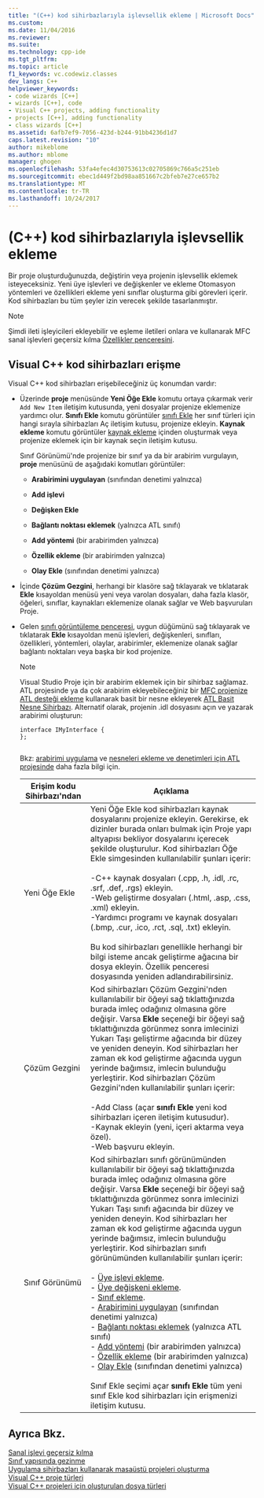 ```yaml
---
title: "(C++) kod sihirbazlarıyla işlevsellik ekleme | Microsoft Docs"
ms.custom: 
ms.date: 11/04/2016
ms.reviewer: 
ms.suite: 
ms.technology: cpp-ide
ms.tgt_pltfrm: 
ms.topic: article
f1_keywords: vc.codewiz.classes
dev_langs: C++
helpviewer_keywords:
- code wizards [C++]
- wizards [C++], code
- Visual C++ projects, adding functionality
- projects [C++], adding functionality
- class wizards [C++]
ms.assetid: 6afb7ef9-7056-423d-b244-91bb4236d1d7
caps.latest.revision: "10"
author: mikeblome
ms.author: mblome
manager: ghogen
ms.openlocfilehash: 53fa4efec4d30753613c02705869c766a5c251eb
ms.sourcegitcommit: ebec1d449f2bd98aa851667c2bfeb7e27ce657b2
ms.translationtype: MT
ms.contentlocale: tr-TR
ms.lasthandoff: 10/24/2017
---
```

# <a name="adding-functionality-with-code-wizards-c"></a>(C++) kod sihirbazlarıyla işlevsellik ekleme
Bir proje oluşturduğunuzda, değiştirin veya projenin işlevsellik eklemek isteyeceksiniz. Yeni üye işlevleri ve değişkenler ve ekleme Otomasyon yöntemleri ve özellikleri ekleme yeni sınıflar oluşturma gibi görevleri içerir. Kod sihirbazları bu tüm şeyler izin verecek şekilde tasarlanmıştır.  
  
> [!NOTE]
>  Şimdi ileti işleyicileri ekleyebilir ve eşleme iletileri onlara ve kullanarak MFC sanal işlevleri geçersiz kılma [Özellikler penceresini](/visualstudio/ide/reference/properties-window).  
  
## <a name="accessing-visual-c-code-wizards"></a>Visual C++ kod sihirbazları erişme  
 Visual C++ kod sihirbazları erişebileceğiniz üç konumdan vardır:  
  
-   Üzerinde **proje** menüsünde **Yeni Öğe Ekle** komutu ortaya çıkarmak verir `Add New Item` iletişim kutusunda, yeni dosyalar projenize eklemenize yardımcı olur. **Sınıfı Ekle** komutu görüntüler [sınıfı Ekle](../ide/add-class-dialog-box.md) her sınıf türleri için hangi sırayla sihirbazları Aç iletişim kutusu, projenize ekleyin. **Kaynak ekleme** komutu görüntüler [kaynak ekleme](../windows/add-resource-dialog-box.md) içinden oluşturmak veya projenize eklemek için bir kaynak seçin iletişim kutusu.  
  
     Sınıf Görünümü'nde projenize bir sınıf ya da bir arabirim vurgulayın, **proje** menüsünü de aşağıdaki komutları görüntüler:  
  
    -   **Arabirimini uygulayan** (sınıfından denetimi yalnızca)  
  
    -   **Add işlevi**  
  
    -   **Değişken Ekle**  
  
    -   **Bağlantı noktası eklemek** (yalnızca ATL sınıfı)  
  
    -   **Add yöntemi** (bir arabirimden yalnızca)  
  
    -   **Özellik ekleme** (bir arabirimden yalnızca)  
  
    -   **Olay Ekle** (sınıfından denetimi yalnızca)  
  
-   İçinde **Çözüm Gezgini**, herhangi bir klasöre sağ tıklayarak ve tıklatarak **Ekle** kısayoldan menüsü yeni veya varolan dosyaları, daha fazla klasör, öğeleri, sınıflar, kaynakları eklemenize olanak sağlar ve Web başvuruları Proje.  
  
-   Gelen [sınıfı görüntüleme penceresi](http://msdn.microsoft.com/en-us/8d7430a9-3e33-454c-a9e1-a85e3d2db925), uygun düğümünü sağ tıklayarak ve tıklatarak **Ekle** kısayoldan menü işlevleri, değişkenleri, sınıfları, özellikleri, yöntemleri, olaylar, arabirimler, eklemenize olanak sağlar bağlantı noktaları veya başka bir kod projenize.  
  
    > [!NOTE]
    >  Visual Studio Proje için bir arabirim eklemek için bir sihirbaz sağlamaz. ATL projesinde ya da çok arabirim ekleyebileceğiniz bir [MFC projenize ATL desteği ekleme](../mfc/reference/adding-atl-support-to-your-mfc-project.md) kullanarak basit bir nesne ekleyerek [ATL Basit Nesne Sihirbazı](../atl/reference/atl-simple-object-wizard.md). Alternatif olarak, projenin .idl dosyasını açın ve yazarak arabirimi oluşturun:  
  
    ```  
    interface IMyInterface {  
    };  
  
    ```  
  
     Bkz: [arabirimi uygulama](../ide/implementing-an-interface-visual-cpp.md) ve [nesneleri ekleme ve denetimleri için ATL projesinde](../atl/reference/adding-objects-and-controls-to-an-atl-project.md) daha fazla bilgi için.  
  
    |Erişim kodu Sihirbazı'ndan|Açıklama|  
    |-----------------------------|-----------------|  
    |Yeni Öğe Ekle|Yeni Öğe Ekle kod sihirbazları kaynak dosyalarını projenize ekleyin. Gerekirse, ek dizinler burada onları bulmak için Proje yapı altyapısı bekliyor dosyalarını içerecek şekilde oluşturulur. Kod sihirbazları Öğe Ekle simgesinden kullanılabilir şunları içerir:<br /><br /> -C++ kaynak dosyaları (.cpp, .h, .idl, .rc, .srf, .def, .rgs) ekleyin.<br />-Web geliştirme dosyaları (.html, .asp, .css, .xml) ekleyin.<br />-Yardımcı programı ve kaynak dosyaları (.bmp, .cur, .ico, .rct, .sql, .txt) ekleyin.<br /><br /> Bu kod sihirbazları genellikle herhangi bir bilgi isteme ancak geliştirme ağacına bir dosya ekleyin. Özellik penceresi dosyasında yeniden adlandırabilirsiniz.|  
    |Çözüm Gezgini|Kod sihirbazları Çözüm Gezgini'nden kullanılabilir bir öğeyi sağ tıklattığınızda burada imleç odağınız olmasına göre değişir. Varsa **Ekle** seçeneği bir öğeyi sağ tıklattığınızda görünmez sonra imlecinizi Yukarı Taşı geliştirme ağacında bir düzey ve yeniden deneyin. Kod sihirbazları her zaman ek kod geliştirme ağacında uygun yerinde bağımsız, imlecin bulunduğu yerleştirir. Kod sihirbazları Çözüm Gezgini'nden kullanılabilir şunları içerir:<br /><br /> -Add Class (açar **sınıfı Ekle** yeni kod sihirbazları içeren iletişim kutusudur).<br />-Kaynak ekleyin (yeni, içeri aktarma veya özel).<br />-Web başvuru ekleyin.|  
    |Sınıf Görünümü|Kod sihirbazları sınıfı görünümünden kullanılabilir bir öğeyi sağ tıklattığınızda burada imleç odağınız olmasına göre değişir. Varsa **Ekle** seçeneği bir öğeyi sağ tıklattığınızda görünmez sonra imlecinizi Yukarı Taşı sınıfı ağacında bir düzey ve yeniden deneyin. Kod sihirbazları her zaman ek kod geliştirme ağacında uygun yerinde bağımsız, imlecin bulunduğu yerleştirir. Kod sihirbazları sınıfı görünümünden kullanılabilir şunları içerir:<br /><br /> -   [Üye işlevi ekleme](../ide/adding-a-member-function-visual-cpp.md).<br />-   [Üye değişkeni ekleme](../ide/adding-a-member-variable-visual-cpp.md).<br />-   [Sınıf ekleme](../ide/adding-a-class-visual-cpp.md).<br />-   [Arabirimini uygulayan](../ide/implement-interface-wizard.md) (sınıfından denetimi yalnızca)<br />-   [Bağlantı noktası eklemek](../ide/implement-connection-point-wizard.md) (yalnızca ATL sınıfı)<br />-   [Add yöntemi](../ide/add-method-wizard.md) (bir arabirimden yalnızca)<br />-   [Özellik ekleme](../ide/names-add-property-wizard.md) (bir arabirimden yalnızca)<br />-   [Olay Ekle](../ide/add-event-wizard.md) (sınıfından denetimi yalnızca)<br /><br /> Sınıf Ekle seçimi açar **sınıfı Ekle** tüm yeni sınıf Ekle kod sihirbazları için erişmenizi iletişim kutusu.|  
  
## <a name="see-also"></a>Ayrıca Bkz.  
 [Sanal işlevi geçersiz kılma](../ide/overriding-a-virtual-function-visual-cpp.md)   
 [Sınıf yapısında gezinme](../ide/navigating-the-class-structure-visual-cpp.md)   
 [Uygulama sihirbazları kullanarak masaüstü projeleri oluşturma](../ide/creating-desktop-projects-by-using-application-wizards.md)   
 [Visual C++ proje türleri](../ide/visual-cpp-project-types.md)   
 [Visual C++ projeleri için oluşturulan dosya türleri](../ide/file-types-created-for-visual-cpp-projects.md)